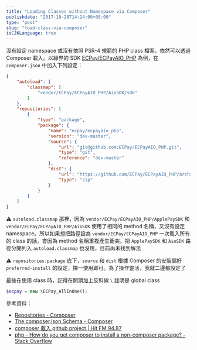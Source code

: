 ```yaml
---
title: "Loading Classes without Namespace via Composer"
publishdate: "2017-10-28T14:24:00+08:00"
type: "post"
slug: "load-class-via-composer"
isCJKLanguage: true
---
```


沒有設定 namespace 或沒有依照 PSR-4 規範的 PHP class 檔案，依然可以透過 Composer 載入。以綠界的 SDK [ECPay/ECPayAIO_PHP](https://github.com/ECPay/ECPayAIO_PHP) 為例，在 `composer.json` 中加入下列設定：

```json
{
    "autoload": {
        "classmap": [
            "vendor/ECPay/ECPayAIO_PHP/AioSDK/sdk"
        ]
    },
    "repositories": [
        {
            "type": "package",
            "package": {
                "name": "ecpay/ecpayaio_php",
                "version": "dev-master",
                "source": {
                    "url": "git@github.com:ECPay/ECPayAIO_PHP.git",
                    "type": "git",
                    "reference": "dev-master"
                },
                "dist": {
                    "url": "https://github.com/ECPay/ECPayAIO_PHP/archive/master.zip",
                    "type": "zip"
                }
            }
        }
    ]
}
```

⚠️ `autoload.classmap` 那裡，因為 `vendor/ECPay/ECPayAIO_PHP/ApplePaySDK` 和 `vendor/ECPay/ECPayAIO_PHP/AioSDK` 使用了相同的 method 名稱，又沒有設定 namespace。所以如果想把路徑設為 `vendor/ECPay/ECPayAIO_PHP` 一次載入所有的 class 的話，會因為 method 名稱重複產生衝突。把 `ApplePaySDK` 和 `AioSDK` 路徑分開列入 `autoload.classmap` 也沒用，目前尚未找到解法

⚠️ `repositories.package` 底下，`source` 和 `dist` 根據 Composer 的安裝偏好 `preferred-install` 的設定，擇一使用即可。為了操作靈活，我就二邊都設定了

最後在使用 class 時，記得在開頭加上反斜線 `\` 註明是 global class

```php
$ecpay = new \ECPay_AllInOne();
```

參考資料：

* [Repositories - Composer](https://getcomposer.org/doc/05-repositories.md#packages)
* [The composer.json Schema - Composer](https://getcomposer.org/doc/04-schema.md#repositories)
* [composer 載入 github project | Hit FM 94.87](https://blog.gotobye.com/coding/composer-from-git-project/)
* [php - How do you get composer to install a non-composer package? - Stack Overflow](https://stackoverflow.com/a/16873912)
